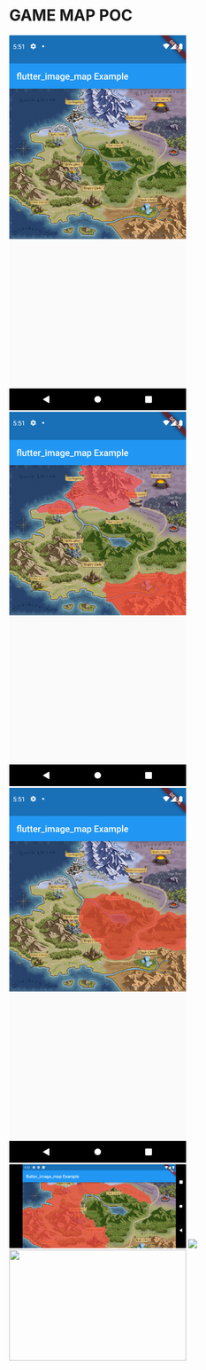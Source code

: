 # GAME MAP POC

<img src="assets/screenshots/1.png" width="320">
<img src="assets/screenshots/2.png" width="320">
<img src="assets/screenshots/3.png" width="320">
<img src="assets/screenshots/4.png" width="320">
<img src="assets/gif/vertical view.gif" width="320"> 
<img src="assets/gif/horizontal view.gif" width="320" height="200">
 